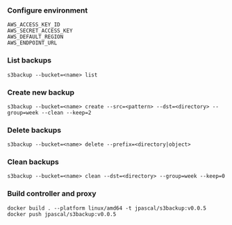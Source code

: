 ### Configure environment
```shell
AWS_ACCESS_KEY_ID
AWS_SECRET_ACCESS_KEY
AWS_DEFAULT_REGION
AWS_ENDPOINT_URL
```

### List backups

```shell
s3backup --bucket=<name> list 
```

### Create new backup

```shell
s3backup --bucket=<name> create --src=<pattern> --dst=<directory> --group=week --clean --keep=2
```

### Delete backups

```shell
s3backup --bucket=<name> delete --prefix=<directory|object>
```

### Clean backups

```shell
s3backup --bucket=<name> clean --dst=<directory> --group=week --keep=0
```

### Build controller and proxy
```shell
docker build . --platform linux/amd64 -t jpascal/s3backup:v0.0.5
docker push jpascal/s3backup:v0.0.5
```
